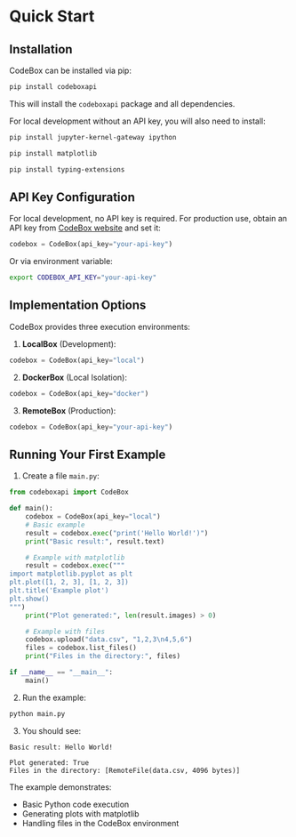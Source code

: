 # Quick Start

## Installation
CodeBox can be installed via pip:

```bash
pip install codeboxapi
```

This will install the `codeboxapi` package and all dependencies.

For local development without an API key, you will also need to install:

```bash
pip install jupyter-kernel-gateway ipython

pip install matplotlib

pip install typing-extensions
```

## API Key Configuration

For local development, no API key is required. For production use, obtain an API key from [CodeBox website](https://pay.codeboxapi.com/b/00g3e6dZX2fTg0gaEE) and set it:

```python
codebox = CodeBox(api_key="your-api-key")
```

Or via environment variable:

```bash
export CODEBOX_API_KEY="your-api-key"
```

## Implementation Options

CodeBox provides three execution environments:

1. **LocalBox** (Development):
```python
codebox = CodeBox(api_key="local")
```

2. **DockerBox** (Local Isolation):
```python
codebox = CodeBox(api_key="docker")
```

3. **RemoteBox** (Production):
```python
codebox = CodeBox(api_key="your-api-key")
```

## Running Your First Example

1. Create a file `main.py`:

```python
from codeboxapi import CodeBox

def main():
    codebox = CodeBox(api_key="local")
    # Basic example
    result = codebox.exec("print('Hello World!')")
    print("Basic result:", result.text)

    # Example with matplotlib
    result = codebox.exec("""
import matplotlib.pyplot as plt
plt.plot([1, 2, 3], [1, 2, 3])
plt.title('Example plot')
plt.show()
""")
    print("Plot generated:", len(result.images) > 0)

    # Example with files
    codebox.upload("data.csv", "1,2,3\n4,5,6")
    files = codebox.list_files()
    print("Files in the directory:", files)

if __name__ == "__main__":
    main()
```

2. Run the example:
```bash
python main.py
```

3. You should see:
```
Basic result: Hello World!

Plot generated: True
Files in the directory: [RemoteFile(data.csv, 4096 bytes)]
```

The example demonstrates:
- Basic Python code execution
- Generating plots with matplotlib
- Handling files in the CodeBox environment
